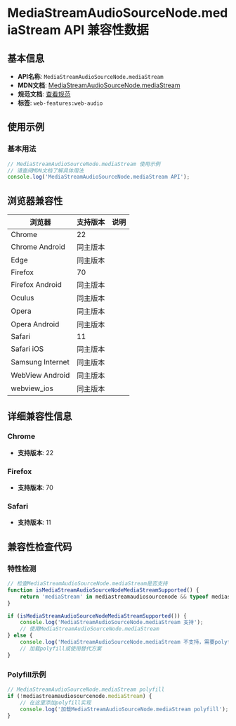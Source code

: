 # MediaStreamAudioSourceNode.mediaStream API 兼容性数据

## 基本信息

- **API名称**: `MediaStreamAudioSourceNode.mediaStream`
- **MDN文档**: [MediaStreamAudioSourceNode.mediaStream](https://developer.mozilla.org/docs/Web/API/MediaStreamAudioSourceNode/mediaStream)
- **规范文档**: [查看规范](https://webaudio.github.io/web-audio-api/#dom-mediastreamaudiosourcenode-mediastream)
- **标签**: `web-features:web-audio`

## 使用示例

### 基本用法

```javascript
// MediaStreamAudioSourceNode.mediaStream 使用示例
// 请查阅MDN文档了解具体用法
console.log('MediaStreamAudioSourceNode.mediaStream API');
```

## 浏览器兼容性

| 浏览器 | 支持版本 | 说明 |
|--------|----------|------|
| Chrome | 22 |  |
| Chrome Android | 同主版本 |  |
| Edge | 同主版本 |  |
| Firefox | 70 |  |
| Firefox Android | 同主版本 |  |
| Oculus | 同主版本 |  |
| Opera | 同主版本 |  |
| Opera Android | 同主版本 |  |
| Safari | 11 |  |
| Safari iOS | 同主版本 |  |
| Samsung Internet | 同主版本 |  |
| WebView Android | 同主版本 |  |
| webview_ios | 同主版本 |  |

## 详细兼容性信息

### Chrome

- **支持版本**: 22

### Firefox

- **支持版本**: 70

### Safari

- **支持版本**: 11

## 兼容性检查代码

### 特性检测

```javascript
// 检查MediaStreamAudioSourceNode.mediaStream是否支持
function isMediaStreamAudioSourceNodeMediaStreamSupported() {
    return 'mediaStream' in mediastreamaudiosourcenode && typeof mediastreamaudiosourcenode.mediaStream === 'function';
}

if (isMediaStreamAudioSourceNodeMediaStreamSupported()) {
    console.log('MediaStreamAudioSourceNode.mediaStream 支持');
    // 使用MediaStreamAudioSourceNode.mediaStream
} else {
    console.log('MediaStreamAudioSourceNode.mediaStream 不支持，需要polyfill');
    // 加载polyfill或使用替代方案
}
```

### Polyfill示例

```javascript
// MediaStreamAudioSourceNode.mediaStream polyfill
if (!mediastreamaudiosourcenode.mediaStream) {
    // 在这里添加polyfill实现
    console.log('加载MediaStreamAudioSourceNode.mediaStream polyfill');
}
```

